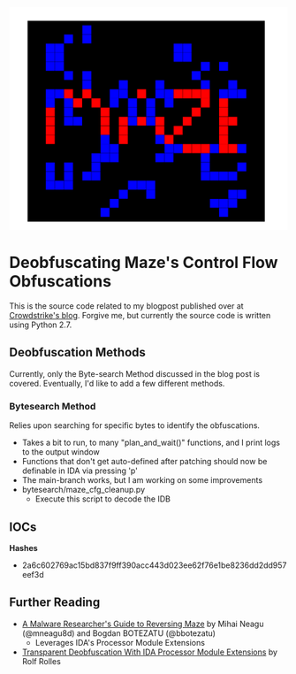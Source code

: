 <p align="center">
<img src="images/maze_featureimg.png" width="700">
</p>

# Deobfuscating Maze's Control Flow Obfuscations
This is the source code related to my blogpost published over at [Crowdstrike's blog](). Forgive me, but currently the source code is written using Python 2.7.

## Deobfuscation Methods

Currently, only the Byte-search Method discussed in the blog post is covered. Eventually, I'd like to add a few different methods. 

### Bytesearch Method
Relies upon searching for specific bytes to identify the obfuscations. 

* Takes a bit to run, to many "plan_and_wait()" functions, and I print logs to the output window
* Functions that don't get auto-defined after patching should now be definable in IDA via pressing 'p' 
* The main-branch works, but I am working on some improvements
* bytesearch/maze_cfg_cleanup.py
    * Execute this script to decode the IDB


## IOCs

**Hashes**

* 2a6c602769ac15bd837f9ff390acc443d023ee62f76e1be8236dd2dd957eef3d


## Further Reading
* [A Malware Researcher's Guide to Reversing Maze](https://labs.bitdefender.com/2020/03/a-malware-researchers-guide-to-reversing-maze/) by Mihai Neagu (@mneagu8d) and Bogdan BOTEZATU (@bbotezatu)
    * Leverages IDA's Processor Module Extensions
* [Transparent Deobfuscation With IDA Processor Module Extensions](https://www.msreverseengineering.com/blog/2015/6/29/transparent-deobfuscation-with-ida-processor-module-extensions) by Rolf Rolles